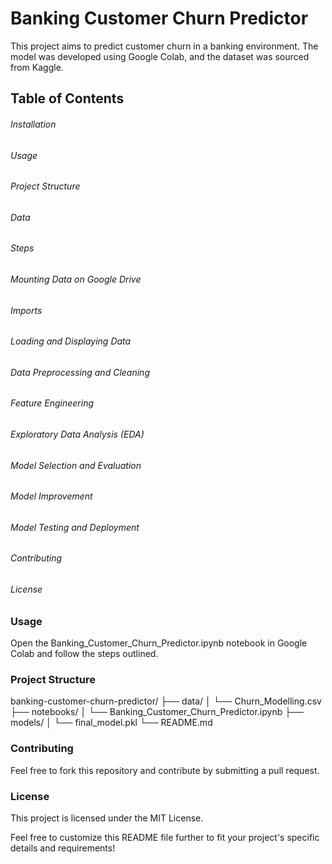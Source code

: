 # Banking Customer Churn Predictor

This project aims to predict customer churn in a banking environment. The model was developed using Google Colab, and the dataset was sourced from Kaggle.

## Table of Contents
###### Installation
###### Usage
###### Project Structure
###### Data
###### Steps
###### Mounting Data on Google Drive
###### Imports
###### Loading and Displaying Data
###### Data Preprocessing and Cleaning
###### Feature Engineering
###### Exploratory Data Analysis (EDA)
###### Model Selection and Evaluation
###### Model Improvement
###### Model Testing and Deployment
###### Contributing
###### License


<h3>Usage</h3>
Open the Banking_Customer_Churn_Predictor.ipynb notebook in Google Colab and follow the steps outlined.

<h3>Project Structure</h3>  
banking-customer-churn-predictor/
├── data/
│   └── Churn_Modelling.csv
├── notebooks/
│   └── Banking_Customer_Churn_Predictor.ipynb
├── models/
│   └── final_model.pkl
└──  README.md


<h3>Contributing</h3>
Feel free to fork this repository and contribute by submitting a pull request.

<h3>License</h3>
This project is licensed under the MIT License.


Feel free to customize this README file further to fit your project's specific details and requirements!
